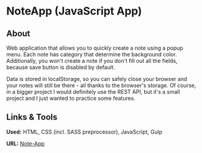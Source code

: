 # NoteApp (JavaScript App)

## About

Web application that allows you to quickly create a note using a popup menu. Each note has category that determine the background color. Additionally, you won't create a note if you don't fill out all the fields, because save button is disabled by default.

Data is stored in localStorage, so you can safely close your browser and your notes will still be there - all thanks to the browser's storage. Of course, in a bigger project I would definitely use the REST API, but it's a small project and I just wanted to practice some features.

## Links & Tools

**Used:** HTML, CSS (incl. SASS preprocessor), JavaScript, Gulp

**URL:** [Note-App](https://noteapp.online/)